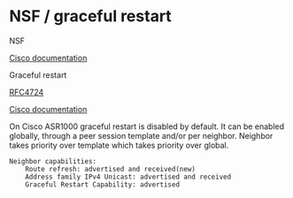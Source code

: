 #  NSF / graceful restart




NSF

[Cisco documentation](https://www.cisco.com/c/en/us/td/docs/ios-xml/ios/iproute_bgp/configuration/xe-16/irg-xe-16-book/bgp-nonstop-forwarding-awareness.html)





Graceful restart

[RFC4724](https://tools.ietf.org/html/rfc4724)

[Cisco documentation](https://www.cisco.com/c/en/us/td/docs/ios-xml/ios/iproute_bgp/configuration/xe-16/irg-xe-16-book/bgp-graceful-restart-per-neighbor.html)

On Cisco ASR1000 graceful restart is disabled by default. It can be enabled globally, through a peer session template and/or per neighbor.  Neighbor takes priority over template which takes priority over global.

```
Neighbor capabilities:
    Route refresh: advertised and received(new)
    Address family IPv4 Unicast: advertised and received
    Graceful Restart Capability: advertised
```
